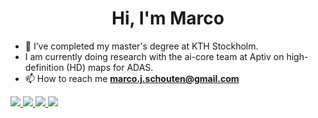 <h1 align="center">Hi, I'm Marco</h1>

- 🔭 I’ve completed my master's degree at KTH Stockholm.
- I am currently doing research with the ai-core team at Aptiv on high-definition (HD) maps for ADAS.
- 📫 How to reach me **marco.j.schouten@gmail.com**
<!-- - 📄 Know about my background **[Resume](https://marcoschouten.github.io/files/CV_Marco_Schouten.pdf)**. -->


<a href="mailto:marco.j.schouten@gmail.com" > <img src="https://img.shields.io/badge/Gmail-D14836?style=for-the-badge&logo=gmail&logoColor=white" /> </a>  <a href="https://www.linkedin.com/in/schoutenmarco/">  <img src="https://img.shields.io/badge/LinkedIn-0077B5?style=for-the-badge&logo=linkedin&logoColor=white" /> </a>
<a href="https://marcoschouten.github.io/">  <img src="https://img.shields.io/badge/GitHub%20Pages-222222?style=for-the-badge&logo=GitHub%20Pages&logoColor=white" /> </a> <a href="https://scholar.google.com/citations?user=SdQ_lIIAAAAJ&hl=en">  <img src="https://img.shields.io/badge/Google%20Scholar-4285F4?style=for-the-badge&logo=google-scholar&logoColor=white" /> </a>





